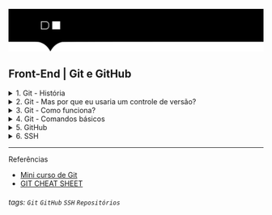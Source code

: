 ![](./assets/hd-header.png)

## Front-End | Git e GitHub

<details>
  <summary>1. Git - História</summary>
  
  - Linus Torvalds estava insatisfeito com o BitKeeper, ferramenta de controle de versão que ele utilizava para desenvolver o [kernel do Linux](https://pt.wikipedia.org/wiki/Linux_(n%C3%BAcleo)).

  - O BitKeeper foi substituído pelo Git, que é um sistema de controle de versão de código aberto.

  - O Git é um sistema de controle de versão de código aberto, que permite aos usuários acompanhar o histórico de alterações de um repositório.

  - [Linus Torvalds](https://pt.wikipedia.org/wiki/Linus_Torvalds), que é um dos fundadores do Git, criou o Git em seu laboratório de informática, em Linus Torvalds' home.


  
</details>

<details>
  <summary>2. Git - Mas por que eu usaria um controle de versão? </summary>
  
  ### Organizar o desenvolvimento de software
  - Gerenciar manualmente as versões do seu software não será mais necessário, o Git gerencia de uma forma mais organizada e eficiente para você. 
  ![](./assets/01.png)

  - O Git oferece controle total do projeto ao desenvolvedor para, entre outras coisas:
    - Visualizar as mudanças ocorridas em cada arquivo;
    - Visualizar o estado do projeto em etapas anteriores;
    - Desfazer mudanças;
    - Desenvolver funcionalidades em paralelo.

  ### Compartilhar projetos
  - Desenvolver projetos colaborativos nem sempre é fácil. Utilizar DropBox, pen drives ou afins para compartilhar código muitas vezes resulta em dor de cabeça.
  ![](./assets/02.png)

  - Estas ferramentas foram projetadas para fins genéricos, não oferecendo aspectos importantes para uma equipe de desenvolvimento, como histórico de ações de cada colaborador, consistência entre as versões dos integrantes e fácil identificação e correção de bugs.
  ![](./assets/03.png)

  - Independe da plataforma
  ![](./assets/04.png)

  - O mercado utiliza! E o Git está entre os mais populares.
  ![](./assets/05.png)

  - Quem usa Git?
  ![](./assets/06.png)

</details>

<details>
  <summary>3. Git - Como funciona?</summary>

  - Armazenamento baseado em Snapshots e não em lista de alterações
  ![](./assets/07.png)

  - SCV Distribuído. No Git, todos os clientes possuem uma cópia completa do repositório remoto.
  ![](./assets/08.png)

  - Fluxo de trabalho
  ![](./assets/09.png)

  - Working directory
  > O diretório de trabalho é o diretório onde o Git armazena os arquivos do projeto.

  - Staging Area
  > O staging area é um espaço temporário onde os arquivos são armazenados antes de serem enviados para o repositório remoto.

  - Local repo
  > O repositório local é onde os arquivos são armazenados.

  - Remote repo
  > O repositório remoto é onde os arquivos são armazenados.
  
</details>

<details>
  <summary>4. Git - Comandos básicos</summary>

  ```bash
  # Consultas rápidas. Caso não se lembre de algum comando no decorrer da prática ou queira uma explicação mais detalhada, use os comandos abaixo:

  # O comando git help é usado para obter ajuda sobre os comandos.
  git help
  ```

  - Configurando o ambiente
  >
  ```bash
  # Identificação
  git config --global user.name "Seu nome"
  git config --global user.email "Seu email"
  
  # Verificar configurações atuais
  git config --list
  ```
  - Iniciando um projeto
  >
  ```bash
  # Para iniciar um repositório Git.
  git init
  # Este comando cria toda a estrutura que o Git necessita para funcionar. Os arquivos são criador na pasta oculta .git/
  # A partir de agora você pode desenvolver seu projeto sob controle do Git
  ```
  
  - Verificando o estado do projeto
  >
  ```bash  
  # O git status exibe as alterações ocorridas no repositório desde o último commit.
  git status  
  ```

  - Adicionando arquivos

  ```bash
  # O git add adiciona ou atualiza um arquivo da staging area.
  # Ou seja, o comando informa ao Git para rastrear o referido arquivo. Caso o arquivo já esteja sob controle do Git, ele o atualiza.

  # Adicionar somente um arquivo
  git add arquivo.txt

  # Adicionar todos os arquivos
  git add .  
  ```

  - Confirmando mudanças

  ```bash
  # git commit transfere o estado do projeto salvo na staging area para o repositório do projeto.
  # Simplificando, ele confirma as suas modificações, criando um novo estado ou "ponto de referência" para o seu projeto. Todo commit é associado à um checksum para poder ser referenciado posteriormente.

  git commit -m "Mensagem de commit"
  ```

  - Desfazendo mudanças

  ```bash
  # O comando git restore restaura o estado do arquivo para o estado anterior ao commit.
  git restore arquivo.txt
  ```  

  - Vinculando repositório local com o remoto
  
  ```bash
  # O comando git remote add adiciona um repositório remoto ao projeto.
  git remote add origin https://github.com/<usuário>/<repositório>.git
  ```

  - Enviando mudanças para o repositório remoto
  
  ```bash
  # O comando git push envia as mudanças para o repositório remoto.
  git push -u origin master
  ```

  - Atualizando o repositório remoto
  
  ```bash
  # O comando git pull atualiza o repositório remoto com as mudanças do repositório local.
  git pull
  ```

  - Clonando repositório remoto
  
  ```bash
  # O comando git clone cria um repositório local a partir de um repositório remoto.
  git clone https://github.com/<usuário>/<repositório>.git
  ```
</details>

<details>
  <summary>5. GitHub</summary>

  > GitHub é uma plataforma de hospedagem de código-fonte e arquivos com controle de versão usando o Git. Ele permite que programadores, utilitários ou qualquer usuário cadastrado na plataforma contribuam em projetos privados e/ou Open Source de qualquer lugar do mundo. 

  > Criar uma conta [link](https://github.com/signup)  

  ![](./assets/10.png)
</details>

<details>
  <summary>6. SSH</summary>  

  > Secure Shell é um protocolo de rede criptográfico para operação de serviços de rede de forma segura sobre uma rede insegura. O melhor exemplo de aplicação conhecido é para login remoto de utilizadores a sistemas de computadores.
  
  - Gerar chave pública e privada [link](https://docs.github.com/pt/authentication/connecting-to-github-with-ssh)

  ![](./assets/11.png)
  
</details>

-------------------------------
Referências
 - [Mini curso de Git](https://minicursogit.github.io/#/)
 - [GIT CHEAT SHEET](https://education.github.com/git-cheat-sheet-education.pdf)

###### tags: `Git` `GitHub` `SSH` `Repositórios`